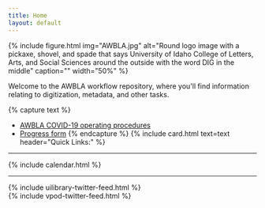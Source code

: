 ```yaml
---
title: Home
layout: default
---
```


{% include figure.html img="AWBLA.jpg" alt="Round logo image with a pickaxe, shovel, and spade that says University of Idaho College of Letters, Arts, and Social Sciences around the outside with the word DIG in the middle" caption="" width="50%" %}

Welcome to the AWBLA workflow repository, where you'll find information relating to digitization, metadata, and other tasks.

{% capture text %}
- [AWBLA COVID-19 operating procedures](images/AWBLA_CovidPolicy.pdf)
- [Progress form](https://forms.office.com/r/7aiae8sDrK)
{% endcapture %}
{% include card.html text=text header="Quick Links:" %}

------

{% include calendar.html %}

---

<div class="row pt-4">
    <div class="col-sm-6">
        {% include uilibrary-twitter-feed.html %}
    </div>
    <div class="col-sm-6">
        {% include vpod-twitter-feed.html %}
    </div>
</div> 


